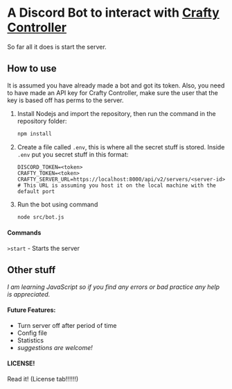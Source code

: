 # A Discord Bot to interact with [Crafty Controller](https://craftycontrol.com/)

So far all it does is start the server.

## How to use
It is assumed you have already made a bot and got its token. Also, you need to have made an API key for Crafty Controller, make sure the user that the key is based off has perms to the server.

1. Install Nodejs and import the repository, then run the command in the repository folder:
   ```bash
   npm install
   ```

2. Create a file called `.env`, this is where all the secret stuff is stored.
   Inside `.env` put you secret stuff in this format:
   ```env
   DISCORD_TOKEN=<token>
   CRAFTY_TOKEN=<token>
   CRAFTY_SERVER_URL=https://localhost:8000/api/v2/servers/<server-id> # This URL is assuming you host it on the local machine with the default port
   ```

3. Run the bot using command
   ```bash
   node src/bot.js
   ```

#### Commands
`>start` - Starts the server

## Other stuff
*I am learning JavaScript so if you find any errors or bad practice any help is appreciated.*

#### Future Features:
- Turn server off after period of time
- Config file
- Statistics
- *suggestions are welcome!*

#### LICENSE! 
Read it! (License tab!!!!!!)

